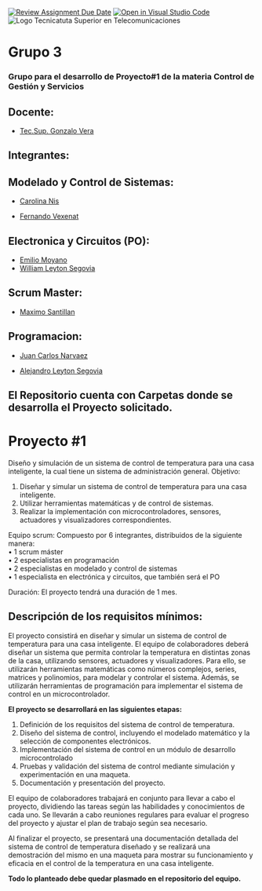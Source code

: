 [![Review Assignment Due Date](https://classroom.github.com/assets/deadline-readme-button-8d59dc4de5201274e310e4c54b9627a8934c3b88527886e3b421487c677d23eb.svg)](https://classroom.github.com/a/pVmkMH6A)
[![Open in Visual Studio Code](https://classroom.github.com/assets/open-in-vscode-c66648af7eb3fe8bc4f294546bfd86ef473780cde1dea487d3c4ff354943c9ae.svg)](https://classroom.github.com/online_ide?assignment_repo_id=10769023&assignment_repo_type=AssignmentRepo)
![Logo Tecnicatuta Superior en Telecomunicaciones](https://user-images.githubusercontent.com/106171748/230782243-faf43c16-1aa6-4941-bc7d-67475a0ed2c8.png)
# Grupo 3

### Grupo para el desarrollo de Proyecto#1 de la materia Control de Gestión y Servicios

## Docente:

- [Tec.Sup. Gonzalo Vera](https://github.com/Gona79)

## Integrantes:
## Modelado y Control de Sistemas:
- [Carolina Nis](https://github.com/Mayte2008)

- [Fernando Vexenat](https://github.com/fvexe82)
## Electronica y Circuitos (PO):
- [Emilio Moyano](https://github.com/TerraWolf) 
- [William Leyton Segovia](https://github.com/Wleyton89) 
## Scrum Master:
- [Maximo Santillan](htps://github.com/maxii-sc)
## Programacion:
- [Juan Carlos Narvaez](https://github.com/programadorpegasus)

- [Alejandro Leyton Segovia](https://github.com/leytonale)


## El Repositorio cuenta con Carpetas donde se desarrolla el Proyecto solicitado.


# Proyecto #1  

Diseño y simulación de un sistema de control de temperatura para una casa inteligente, la cual tiene un sistema de administración general. 
Objetivo: 
1.	Diseñar y simular un sistema de control de temperatura para una casa inteligente.
2.	Utilizar herramientas matemáticas y de control de sistemas.
3.	Realizar la implementación con microcontroladores, sensores, actuadores y visualizadores correspondientes. 

Equipo scrum: Compuesto por 6 integrantes, distribuidos de la siguiente manera:  
•	1 scrum máster  
•	2 especialistas en programación  
•	2 especialistas en modelado y control de sistemas  
•	1 especialista en electrónica y circuitos, que también será el PO

Duración: El proyecto tendrá una duración de 1 mes.  

## Descripción de los requisitos mínimos:  

El proyecto consistirá en diseñar y simular un sistema de control de temperatura para una casa inteligente. El equipo de colaboradores deberá diseñar un sistema que permita controlar la temperatura en distintas zonas de la casa, utilizando sensores, actuadores y visualizadores.
Para ello, se utilizarán herramientas matemáticas como números complejos, series, matrices y polinomios, para modelar y controlar el sistema. Además, se utilizarán herramientas de programación para implementar el sistema de control en un microcontrolador.  

**El proyecto se desarrollará en las siguientes etapas:**  

1.	Definición de los requisitos del sistema de control de temperatura.
2.	Diseño del sistema de control, incluyendo el modelado matemático y la selección de componentes electrónicos.
3.	Implementación del sistema de control en un módulo de desarrollo microcontrolado
4.	Pruebas y validación del sistema de control mediante simulación y experimentación en una maqueta.
5.	Documentación y presentación del proyecto.  

El equipo de colaboradores trabajará en conjunto para llevar a cabo el proyecto, dividiendo las tareas según las habilidades y conocimientos de cada uno. Se llevarán a cabo reuniones regulares para evaluar el progreso del proyecto y ajustar el plan de trabajo según sea necesario.  

Al finalizar el proyecto, se presentará una documentación detallada del sistema de control de temperatura diseñado y se realizará una demostración del mismo en una maqueta para mostrar su funcionamiento y eficacia en el control de la temperatura en una casa inteligente.  

**Todo lo planteado debe quedar plasmado en el repositorio del equipo.** 

